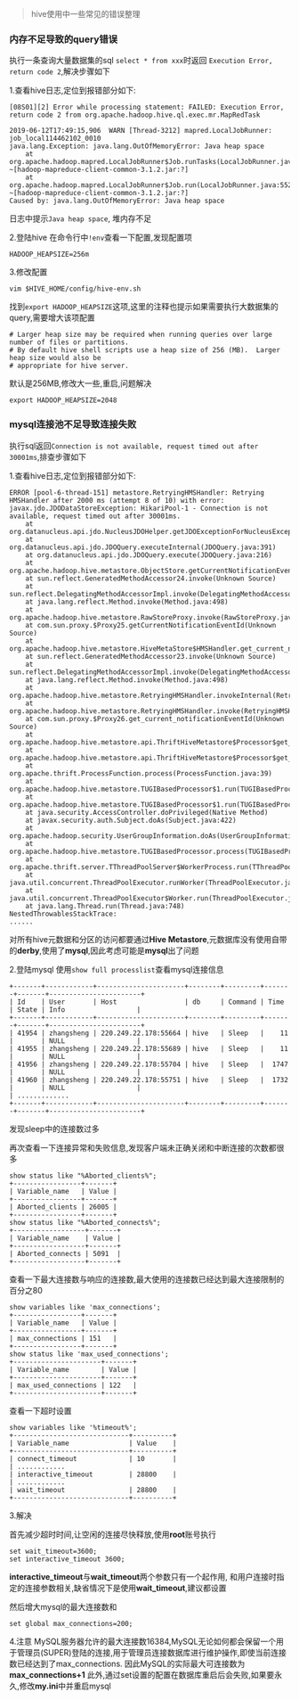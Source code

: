 > hive使用中一些常见的错误整理

### 内存不足导致的query错误
执行一条查询大量数据集的sql `select * from xxx`时返回 `Execution Error, return code 2`,解决步骤如下

1.查看hive日志,定位到报错部分如下:

```text
[08S01][2] Error while processing statement: FAILED: Execution Error, return code 2 from org.apache.hadoop.hive.ql.exec.mr.MapRedTask

2019-06-12T17:49:15,906  WARN [Thread-3212] mapred.LocalJobRunner: job_local114462102_0010
java.lang.Exception: java.lang.OutOfMemoryError: Java heap space
	at org.apache.hadoop.mapred.LocalJobRunner$Job.runTasks(LocalJobRunner.java:492) ~[hadoop-mapreduce-client-common-3.1.2.jar:?]
	at org.apache.hadoop.mapred.LocalJobRunner$Job.run(LocalJobRunner.java:552) ~[hadoop-mapreduce-client-common-3.1.2.jar:?]
Caused by: java.lang.OutOfMemoryError: Java heap space
```
日志中提示`Java heap space`, 堆内存不足

2.登陆hive
在命令行中`!env`查看一下配置,发现配置项

```text
HADOOP_HEAPSIZE=256m
```

3.修改配置

```text
vim $HIVE_HOME/config/hive-env.sh
```

找到`export HADOOP_HEAPSIZE`这项,这里的注释也提示如果需要执行大数据集的query,需要增大该项配置

```text
# Larger heap size may be required when running queries over large number of files or partitions.
# By default hive shell scripts use a heap size of 256 (MB).  Larger heap size would also be
# appropriate for hive server.
```
默认是256MB,修改大一些,重启,问题解决
```
export HADOOP_HEAPSIZE=2048
```


### mysql连接池不足导致连接失败

执行sql返回`Connection is not available, request timed out after 30001ms`,排查步骤如下

1.查看hive日志,定位到报错部分如下:
```text
ERROR [pool-6-thread-151] metastore.RetryingHMSHandler: Retrying HMSHandler after 2000 ms (attempt 8 of 10) with error: javax.jdo.JDODataStoreException: HikariPool-1 - Connection is not available, request timed out after 30001ms.
	at org.datanucleus.api.jdo.NucleusJDOHelper.getJDOExceptionForNucleusException(NucleusJDOHelper.java:543)
	at org.datanucleus.api.jdo.JDOQuery.executeInternal(JDOQuery.java:391)
	at org.datanucleus.api.jdo.JDOQuery.execute(JDOQuery.java:216)
	at org.apache.hadoop.hive.metastore.ObjectStore.getCurrentNotificationEventId(ObjectStore.java:9608)
	at sun.reflect.GeneratedMethodAccessor24.invoke(Unknown Source)
	at sun.reflect.DelegatingMethodAccessorImpl.invoke(DelegatingMethodAccessorImpl.java:43)
	at java.lang.reflect.Method.invoke(Method.java:498)
	at org.apache.hadoop.hive.metastore.RawStoreProxy.invoke(RawStoreProxy.java:97)
	at com.sun.proxy.$Proxy25.getCurrentNotificationEventId(Unknown Source)
	at org.apache.hadoop.hive.metastore.HiveMetaStore$HMSHandler.get_current_notificationEventId(HiveMetaStore.java:7485)
	at sun.reflect.GeneratedMethodAccessor23.invoke(Unknown Source)
	at sun.reflect.DelegatingMethodAccessorImpl.invoke(DelegatingMethodAccessorImpl.java:43)
	at java.lang.reflect.Method.invoke(Method.java:498)
	at org.apache.hadoop.hive.metastore.RetryingHMSHandler.invokeInternal(RetryingHMSHandler.java:147)
	at org.apache.hadoop.hive.metastore.RetryingHMSHandler.invoke(RetryingHMSHandler.java:108)
	at com.sun.proxy.$Proxy26.get_current_notificationEventId(Unknown Source)
	at org.apache.hadoop.hive.metastore.api.ThriftHiveMetastore$Processor$get_current_notificationEventId.getResult(ThriftHiveMetastore.java:18364)
	at org.apache.hadoop.hive.metastore.api.ThriftHiveMetastore$Processor$get_current_notificationEventId.getResult(ThriftHiveMetastore.java:18349)
	at org.apache.thrift.ProcessFunction.process(ProcessFunction.java:39)
	at org.apache.hadoop.hive.metastore.TUGIBasedProcessor$1.run(TUGIBasedProcessor.java:111)
	at org.apache.hadoop.hive.metastore.TUGIBasedProcessor$1.run(TUGIBasedProcessor.java:107)
	at java.security.AccessController.doPrivileged(Native Method)
	at javax.security.auth.Subject.doAs(Subject.java:422)
	at org.apache.hadoop.security.UserGroupInformation.doAs(UserGroupInformation.java:1729)
	at org.apache.hadoop.hive.metastore.TUGIBasedProcessor.process(TUGIBasedProcessor.java:119)
	at org.apache.thrift.server.TThreadPoolServer$WorkerProcess.run(TThreadPoolServer.java:286)
	at java.util.concurrent.ThreadPoolExecutor.runWorker(ThreadPoolExecutor.java:1149)
	at java.util.concurrent.ThreadPoolExecutor$Worker.run(ThreadPoolExecutor.java:624)
	at java.lang.Thread.run(Thread.java:748)
NestedThrowablesStackTrace:
......
```
对所有hive元数据和分区的访问都要通过**Hive Metastore**,元数据库没有使用自带的**derby**,使用了**mysql**,因此考虑可能是**mysql**出了问题


2.登陆mysql
使用`show full processlist`查看mysql连接信息

```text
+-------+------------+----------------------+--------+---------+-------+-------+-----------------------+
| Id    | User       | Host                 | db     | Command | Time  | State | Info                  |
+-------+------------+----------------------+--------+---------+-------+-------+-----------------------+
| 41954 | zhangsheng | 220.249.22.178:55664 | hive   | Sleep   |    11 |       | NULL                  |
| 41955 | zhangsheng | 220.249.22.178:55689 | hive   | Sleep   |    11 |       | NULL                  |
| 41956 | zhangsheng | 220.249.22.178:55704 | hive   | Sleep   |  1747 |       | NULL                  |
| 41960 | zhangsheng | 220.249.22.178:55751 | hive   | Sleep   |  1732 |       | NULL                  |                
| .............
+-------+------------+----------------------+--------+---------+-------+-------+-----------------------+
```
发现sleep中的连接数过多

再次查看一下连接异常和失败信息,发现客户端未正确关闭和中断连接的次数都很多

```text
show status like "%Aborted_clients%";
+-----------------+-------+
| Variable_name   | Value |
+-----------------+-------+
| Aborted_clients | 26005 |
+-----------------+-------+
show status like "%Aborted_connects%";
+------------------+-------+
| Variable_name    | Value |
+------------------+-------+
| Aborted_connects | 5091  |
+------------------+-------+
```

查看一下最大连接数与响应的连接数,最大使用的连接数已经达到最大连接限制的百分之80

```text
show variables like 'max_connections';
+-----------------+-------+
| Variable_name   | Value |
+-----------------+-------+
| max_connections | 151   |
+-----------------+-------+
show status like 'max_used_connections';
+----------------------+-------+
| Variable_name        | Value |
+----------------------+-------+
| max_used_connections | 122   |
+----------------------+-------+
```
查看一下超时设置

```text
show variables like '%timeout%';
+-----------------------------+----------+
| Variable_name               | Value    |
+-----------------------------+----------+
| connect_timeout             | 10       |
| ............
| interactive_timeout         | 28800    |
| ............
| wait_timeout                | 28800    |
+-----------------------------+----------+
```

3.解决

首先减少超时时间,让空闲的连接尽快释放,使用**root**账号执行

```text
set wait_timeout=3600;
set interactive_timeout 3600;
```
**interactive_timeout**与**wait_timeout**两个参数只有一个起作用,
和用户连接时指定的连接参数相关,缺省情况下是使用**wait_timeout**,建议都设置

然后增大mysql的最大连接数和
```text
set global max_connections=200;
```

4.注意
MySQL服务器允许的最大连接数16384,MySQL无论如何都会保留一个用于管理员(SUPER)登陆的连接,用于管理员连接数据库进行维护操作,即使当前连接数已经达到了max_connections.
因此MySQL的实际最大可连接数为**max_connections+1**
此外,通过set设置的配置在数据库重启后会失败,如果要永久,修改**my.ini**中并重启mysql